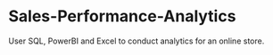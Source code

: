 # Sales-Performance-Analytics
User SQL, PowerBI and Excel to conduct analytics for an online store. 
